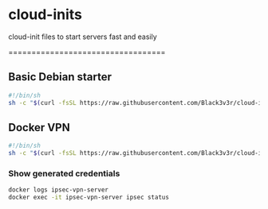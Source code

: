 # cloud-inits
cloud-init files to start servers fast and easily

==================================

## Basic Debian starter
```sh
#!/bin/sh
sh -c "$(curl -fsSL https://raw.githubusercontent.com/Black3v3r/cloud-inits/master/debian-dply.sh)"
```

## Docker VPN
```sh
#!/bin/sh
sh -c "$(curl -fsSL https://raw.githubusercontent.com/Black3v3r/cloud-inits/master/docker-vpn.sh)"
```
### Show generated credentials
```sh
docker logs ipsec-vpn-server
docker exec -it ipsec-vpn-server ipsec status
```